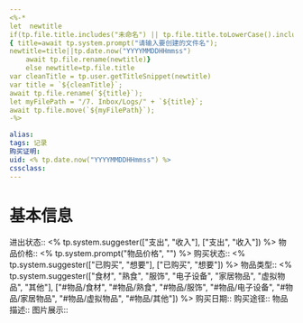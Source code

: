 ```yaml
---
<%-* 
let  newtitle
if(tp.file.title.includes("未命名") || tp.file.title.toLowerCase().includes("untitled")) 
{ title=await tp.system.prompt("请输入要创建的文件名");
newtitle=title||tp.date.now("YYYYMMDDHHmmss")
	await tp.file.rename(newtitle)}
	else newtitle=tp.file.title
var cleanTitle = tp.user.getTitleSnippet(newtitle) 
var title = `${cleanTitle}`;
await tp.file.rename(`${title}`);
let myFilePath = "/7. Inbox/Logs/" + `${title}`;
await tp.file.move(`${myFilePath}`);
-%>

alias: 
tags: 记录
购买证明: 
uid: <% tp.date.now("YYYYMMDDHHmmss") %> 
cssclass: 
---
```


# 基本信息
进出状态:: <% tp.system.suggester(["支出", "收入"], ["支出", "收入"]) %>
物品价格:: <% tp.system.prompt("物品价格", "") %>
购买状态:: <% tp.system.suggester(["已购买", "想要"], ["已购买", "想要"]) %>
物品类型:: <% tp.system.suggester(["食材", "熟食", "服饰", "电子设备", "家居物品", "虚拟物品", "其他"], ["#物品/食材", "#物品/熟食", "#物品/服饰", "#物品/电子设备", "#物品/家居物品", "#物品/虚拟物品", "#物品/其他"]) %>
购买日期:: 
购买途径:: 
物品描述:: 
图片展示:: 

